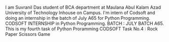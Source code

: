 I am Suvranil Das student of BCA department at Maulana Abul Kalam Azad University of Technology Inhouse on Campus. I'm intern of Codsoft and doing an internship in the batch of July A65 for Python Programming. 
CODSOFT INTERNSHIP in Python Programming.
BATCH : JULY BATCH A65.
This is my fourth task of Python Proramming 
CODSOFT Task No.4 : Rock Paper Scissors Game
